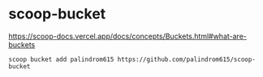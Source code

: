 # scoop-bucket

https://scoop-docs.vercel.app/docs/concepts/Buckets.html#what-are-buckets

```
scoop bucket add palindrom615 https://github.com/palindrom615/scoop-bucket
```
